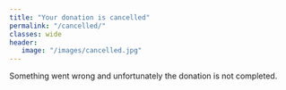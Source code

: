 ```yaml
---
title: "Your donation is cancelled"
permalink: "/cancelled/"
classes: wide
header:
   image: "/images/cancelled.jpg"
---
```


Something went wrong and unfortunately the donation is not completed.